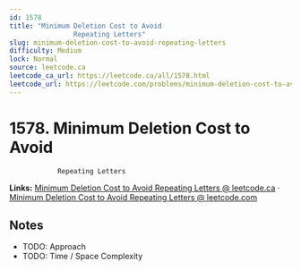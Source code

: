 ```yaml
--- 
id: 1578
title: "Minimum Deletion Cost to Avoid
                Repeating Letters"
slug: minimum-deletion-cost-to-avoid-repeating-letters
difficulty: Medium
lock: Normal
source: leetcode.ca
leetcode_ca_url: https://leetcode.ca/all/1578.html
leetcode_url: https://leetcode.com/problems/minimum-deletion-cost-to-avoid-repeating-letters/
---
```


# 1578. Minimum Deletion Cost to Avoid
                Repeating Letters

**Links:** [Minimum Deletion Cost to Avoid
                Repeating Letters @ leetcode.ca](https://leetcode.ca/all/1578.html) · [Minimum Deletion Cost to Avoid
                Repeating Letters @ leetcode.com](https://leetcode.com/problems/minimum-deletion-cost-to-avoid-repeating-letters/)

## Notes
- TODO: Approach
- TODO: Time / Space Complexity
